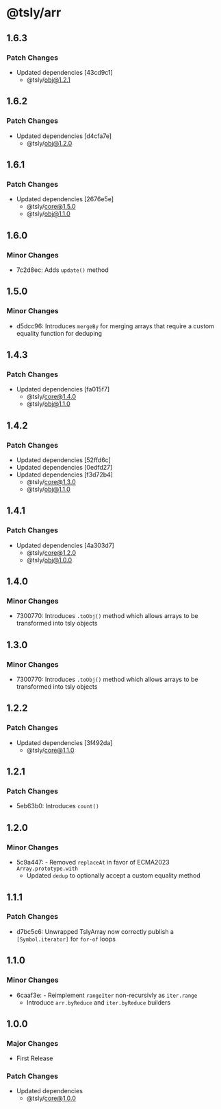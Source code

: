 # @tsly/arr

## 1.6.3

### Patch Changes

- Updated dependencies [43cd9c1]
  - @tsly/obj@1.2.1

## 1.6.2

### Patch Changes

- Updated dependencies [d4cfa7e]
  - @tsly/obj@1.2.0

## 1.6.1

### Patch Changes

- Updated dependencies [2676e5e]
  - @tsly/core@1.5.0
  - @tsly/obj@1.1.0

## 1.6.0

### Minor Changes

- 7c2d8ec: Adds `update()` method

## 1.5.0

### Minor Changes

- d5dcc96: Introduces `mergeBy` for merging arrays that require a custom equality function for deduping

## 1.4.3

### Patch Changes

- Updated dependencies [fa015f7]
  - @tsly/core@1.4.0
  - @tsly/obj@1.1.0

## 1.4.2

### Patch Changes

- Updated dependencies [52ffd6c]
- Updated dependencies [0edfd27]
- Updated dependencies [f3d72b4]
  - @tsly/core@1.3.0
  - @tsly/obj@1.1.0

## 1.4.1

### Patch Changes

- Updated dependencies [4a303d7]
  - @tsly/core@1.2.0
  - @tsly/obj@1.0.0

## 1.4.0

### Minor Changes

- 7300770: Introduces `.toObj()` method which allows arrays to be transformed into tsly objects

## 1.3.0

### Minor Changes

- 7300770: Introduces `.toObj()` method which allows arrays to be transformed into tsly objects

## 1.2.2

### Patch Changes

- Updated dependencies [3f492da]
  - @tsly/core@1.1.0

## 1.2.1

### Patch Changes

- 5eb63b0: Introduces `count()`

## 1.2.0

### Minor Changes

- 5c9a447: - Removed `replaceAt` in favor of ECMA2023 `Array.prototype.with`
  - Updated `dedup` to optionally accept a custom equality method

## 1.1.1

### Patch Changes

- d7bc5c6: Unwrapped TslyArray now correctly publish a `[Symbol.iterator]` for `for-of` loops

## 1.1.0

### Minor Changes

- 6caaf3e: - Reimplement `rangeIter` non-recursivly as `iter.range`
  - Introduce `arr.byReduce` and `iter.byReduce` builders

## 1.0.0

### Major Changes

- First Release

### Patch Changes

- Updated dependencies
  - @tsly/core@1.0.0
